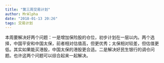 ```yaml
---
title: "第三周交易计划"
author: MrAlpha
date: "2018-01-13 20:26"
tags: 交易计划
---
```


本周要解决好两个问题：一是增加保险股的仓位，初步计划在一层以内。两个选择，中国平安和中国太保，前者相对估值高，但更优秀；太保相对较差，但估值更低。其实如果能买港股，中国太保的港股更合适。二是解决好民生银行的调仓问题。也许这两个问题可以综合起来一起解决。
